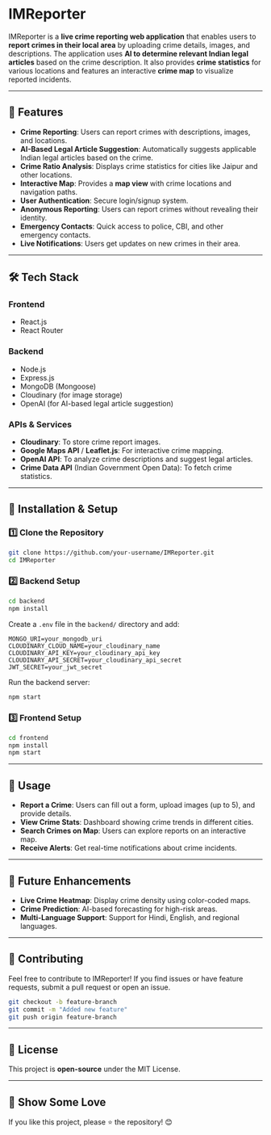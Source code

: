 
# IMReporter

IMReporter is a **live crime reporting web application** that enables users to **report crimes in their local area** by uploading crime details, images, and descriptions. The application uses **AI to determine relevant Indian legal articles** based on the crime description. It also provides **crime statistics** for various locations and features an interactive **crime map** to visualize reported incidents.

---

## 🚀 Features

- **Crime Reporting**: Users can report crimes with descriptions, images, and locations.
- **AI-Based Legal Article Suggestion**: Automatically suggests applicable Indian legal articles based on the crime.
- **Crime Ratio Analysis**: Displays crime statistics for cities like Jaipur and other locations.
- **Interactive Map**: Provides a **map view** with crime locations and navigation paths.
- **User Authentication**: Secure login/signup system.
- **Anonymous Reporting**: Users can report crimes without revealing their identity.
- **Emergency Contacts**: Quick access to police, CBI, and other emergency contacts.
- **Live Notifications**: Users get updates on new crimes in their area.

---

## 🛠️ Tech Stack

### **Frontend**
- React.js
- React Router

### **Backend**
- Node.js
- Express.js
- MongoDB (Mongoose)
- Cloudinary (for image storage)
- OpenAI (for AI-based legal article suggestion)

### **APIs & Services**
- **Cloudinary**: To store crime report images.
- **Google Maps API** / **Leaflet.js**: For interactive crime mapping.
- **OpenAI API**: To analyze crime descriptions and suggest legal articles.
- **Crime Data API** (Indian Government Open Data): To fetch crime statistics.

---

## 🔧 Installation & Setup

### **1️⃣ Clone the Repository**
```sh
git clone https://github.com/your-username/IMReporter.git
cd IMReporter
```

### **2️⃣ Backend Setup**
```sh
cd backend
npm install
```
Create a `.env` file in the `backend/` directory and add:
```env
MONGO_URI=your_mongodb_uri
CLOUDINARY_CLOUD_NAME=your_cloudinary_name
CLOUDINARY_API_KEY=your_cloudinary_api_key
CLOUDINARY_API_SECRET=your_cloudinary_api_secret
JWT_SECRET=your_jwt_secret
```
Run the backend server:
```sh
npm start
```

### **3️⃣ Frontend Setup**
```sh
cd frontend
npm install
npm start
```

---

## 📌 Usage
- **Report a Crime**: Users can fill out a form, upload images (up to 5), and provide details.
- **View Crime Stats**: Dashboard showing crime trends in different cities.
- **Search Crimes on Map**: Users can explore reports on an interactive map.
- **Receive Alerts**: Get real-time notifications about crime incidents.

---

## 🎯 Future Enhancements
- **Live Crime Heatmap**: Display crime density using color-coded maps.
- **Crime Prediction**: AI-based forecasting for high-risk areas.
- **Multi-Language Support**: Support for Hindi, English, and regional languages.

---

## 🤝 Contributing
Feel free to contribute to IMReporter! If you find issues or have feature requests, submit a pull request or open an issue.

```sh
git checkout -b feature-branch
git commit -m "Added new feature"
git push origin feature-branch
```

---

## 📜 License
This project is **open-source** under the MIT License.

---

## 🌟 Show Some Love
If you like this project, please ⭐ the repository! 😊
